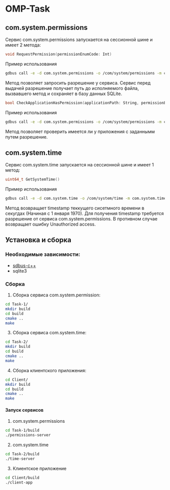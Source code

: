 # OMP-Task
## com.system.permissions
Cервис com.system.permissions запускается на сессионной шине и имеет 2 метода:
```cpp
void RequestPermission(permissionEnumCode: Int)
```
Пример использования
```bash
gdbus call -e -d com.system.permissions -o /com/system/permissions -m com.system.permissions.RequestPermission 0
```
Метод позволяет запросить разрешение у сервиса. Сервис перед выдачей разрешение получает путь до исполняемого файла, вызвавшего метод и сохраняет в базу данных SQLite.
```cpp
bool CheckApplicationHasPermission(applicationPath: String, permissionEnumCode: Int)
```
Пример использования
```bash
gdbus call -e -d com.system.permissions -o /com/system/permissions -m com.system.permissions.CheckApplicationHasPermission /usr/bin/gdbus 0
```
Метод позволяет проверить имеется ли у приложения с заданнымм путем разрешение.

## com.system.time
Cервис com.system.time запускается на сессионной шине и имеет 1 метод:
```cpp
uint64_t GetSystemTime()
```
Пример использования
```bash
gdbus call -e -d com.system.time -o /com/system/time -m com.system.time.GetSystemTime
```
Метод возвращает timestamp теккущего сисетмного времени в секугдах (Начиная с 1 января 1970). Для получения timestamp требуется разрешение от сервиса com.system.permissions. В противном случае возвращает ошибку Unauthorized access.

## Установка и сборка

### Необходимые зависимости:
   - [sdbus-c++](https://github.com/Kistler-Group/sdbus-cpp)
   - sqlite3
  
### Сборка

1. Сборка сервиса com.system.permission:
```bash
cd Task-1/
mkdir build
cd build
cmake ..
make
```

3. Сборка сервиса com.system.time:
```bash
cd Task-2/
mkdir build
cd build
cmake ..
make
```

4. Сборка клиентского приложения:
```bash
cd Client/
mkdir build
cd build
cmake ..
make
```

#### Запуск сервисов

1. com.system.permissions
```bash
cd Task-1/build
./permissions-server
```

2. com.system.time

```bash
cd Task-2/build
./time-server
```

3. Клиентское приложение
```bash
cd Client/build
./client-app
```
